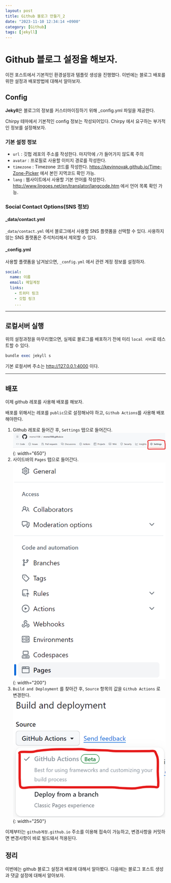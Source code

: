 ```yaml
---
layout: post
title: Github 블로그 만들기_2
date: "2023-11-10 12:34:14 +0900"
category: [Github]
tags: [jekyll]
---
```


# Github 블로그 설정을 해보자.

이전 포스트에서 기본적인 환경설정과 템플릿 생성을 진행했다. 이번에는 블로그 배포를 위한 설정과 배포방법에 대해서 알아보자.

## Config

**Jekyll**은 블로그의 정보를 커스터마이징하기 위해 \_config.yml 파일을 제공한다.

Chirpy 테마에서 기본적인 config 정보는 작성되어있다. Chirpy 에서 요구하는 부가적인 정보를 설정해보자.

### 기본 설정 정보

- `url` : 깃헙 레포의 주소를 작성한다. 마지막에 `/`가 들어가지 않도록 주의
- `avatar` : 프로필로 사용할 이미지 경로를 작성한다.
- `timezone` : Timezone 코드를 작성한다. https://kevinnovak.github.io/Time-Zone-Picker 에서 본인 지역코드 확인 가능.
- `lang` : 웹사이트에서 사용할 기본 언어를 작성한다. http://www.lingoes.net/en/translator/langcode.htm 에서 언어 목록 확인 가능.

### Social Contact Options(SNS 정보)

#### \_data/contact.yml

`_data/contact.yml` 에서 블로그에서 사용할 SNS 플랫폼을 선택할 수 있다. 사용하지 않는 SNS 플랫폼은 주석처리해서 제외할 수 있다.

#### \_config.yml

사용할 플랫폼을 남겨놨으면, `_config.yml` 에서 관련 계정 정보를 설정하자.

```yml
social:
  name: 이름
  email: 메일계정
  links:
    - 트위터 링크
    - 깃헙 링크
    ...
```

---

## 로컬서버 실행

위의 설정과정을 마무리했으면, 실제로 블로그를 배포하기 전에 미리 `local 서버`로 테스트할 수 있다.

```ruby
bundle exec jekyll s
```

기본 로컬서버 주소는 http://127.0.0.1:4000 이다.

---

## 배포

이제 github 레포를 사용해 배포를 해보자.

배포를 위해서는 레포를 `public`으로 설정해놔야 하고, `Github Actions`를 사용해 배포해야한다.

1. Github 레포로 들어간 후, `Settings` 탭으로 들어간다.<br>![깃헙메뉴](/assets/img/captures/capture1.png){: width="650"}
2. 사이드바의 `Pages` 탭으로 들어간다.<br>![사이드바](/assets/img/captures/capture2.png){: width="200"}
3. `Build and Deployment` 를 찾아간 후, `Source` 항목의 값을 `Github Actions` 로 변경한다.<br>![옵션설정](/assets/img/captures/capture3.png){: width="250"}

이제부터는 `github계정.github.io` 주소를 이용해 접속이 가능하고, 변경사항을 커밋하면 변경사항이 바로 빌드돼서 적용된다.

## 정리

이번에는 github 블로그 설정과 배포에 대해서 알아봤다. 다음에는 블로그 포스트 생성과 댓글 설정에 대해서 알아보자.
